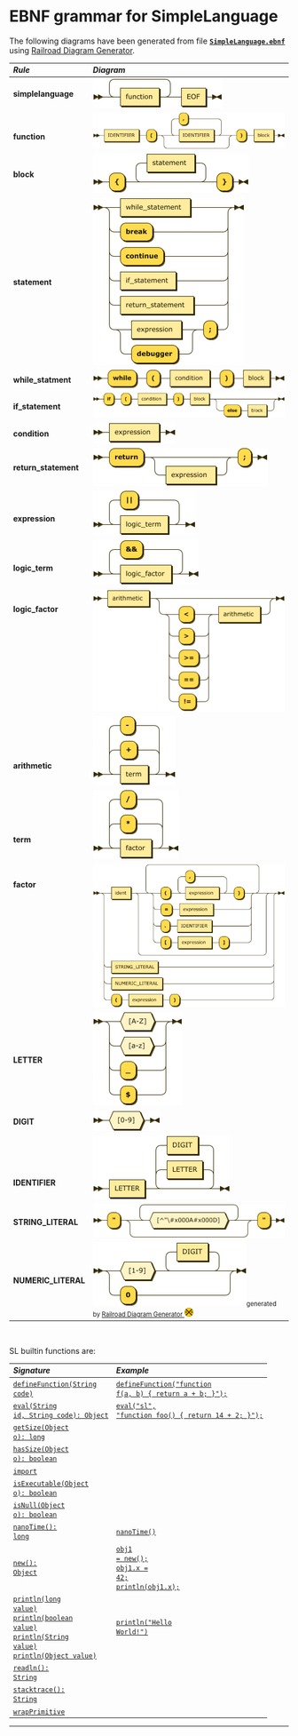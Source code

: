 # EBNF grammar for SimpleLanguage

The following diagrams have been generated from file [**`SimpleLanguage.ebnf`**](SimpleLanguage.ebnf) using [Railroad Diagram Generator](https://www.bottlecaps.de/rr/ui).

| *Rule* | *Diagram* |
| :----- | :-------- |
| **simplelanguage** | <img src="diagram/simplelanguage.png" /> |
| <br/>**function** | <img src="diagram/function.png" /> |
| **block** | <img src="diagram/block.png" /> |
| **statement** | <img src="diagram/statement.png" /> |
| **while_statment** | <img src="diagram/while_statement.png" /> |
| **if_statement** | <img src="diagram/if_statement.png" /> |
| **condition** | <img src="diagram/condition.png" /> |
| **return_statement** | <img src="diagram/return_statement.png" /> |
| <br/>**expression** |  <img src="diagram/expression.png" /> |
| <br/>**logic_term** |  <img src="diagram/logic_term.png" /> |
| **logic_factor**<br/><br/><br/><br/><br/><br/><br/><br/><br/><br/> | <img src="diagram/logic_factor.png" /> |
| <br/><br/><br/>**arithmetic** | <img src="diagram/arithmetic.png" /> |
| <br/><br/><br/>**term** | <img src="diagram/term.png" /> |
| **factor**<br/><br/><br/><br/><br/><br/><br/><br/><br/><br/><br/><br/> | <img src="diagram/factor.png" /> |
| **LETTER** | <img src="diagram/LETTER.png" /> |
| **DIGIT** |  <img src="diagram/DIGIT.png" /> |
| <br/><br/><br/>**IDENTIFIER** | <img src="diagram/IDENTIFIER.png" /> |
| **STRING_LITERAL** | <img src="diagram/STRING_LITERAL.png" /> |
| **NUMERIC_LITERAL** | <img src="diagram/NUMERIC_LITERAL.png" /><span style="font-size:80%;">generated by <a name="Railroad-Diagram-Generator" title="https://www.bottlecaps.de/rr/ui" href="https://www.bottlecaps.de/rr/ui" target="_blank">Railroad Diagram Generator <img border="0" src="diagram/rr-1.59.1797.png" height="16" width="16"></a></span> |

<p>&nbsp;</p>

<p>
SL builtin functions are:
</p>

| *Signature* | *Example* |
| :---------- | :-------- |
| <a href="../../language/src/main/java/com/oracle/truffle/sl/builtins/SLDefineFunctionBuiltin.java" title="SLDefineFunctionBuiltin.java"><code>defineFunction(String code)</code></a> | <a href="../../language/tests/DefineFunction.sl" title="DefineFunction.sl"><code>defineFunction("function f(a, b) { return a + b; }");</code></a>
| <a href="../../language/src/main/java/com/oracle/truffle/sl/builtins/SLEvalBuiltin.java" title="SLEvalBuiltin.java"><code>eval(String id, String code): Object</code></a> | <a href="../../language/tests/Eval.sl" title="Eval.sl"><code>eval("sl", "function foo() { return 14 + 2; }");</code></a> |
| <a href="../../language/src/main/java/com/oracle/truffle/sl/builtins/SLGetSizeBuiltin.java" title="SLGetSizeBuiltin.java"><code>getSize(Object o): long</code></a> | &nbsp; |
| <a href="../../language/src/main/java/com/oracle/truffle/sl/builtins/SLHasSizeBuiltin.java" title="SLHasSizeBuiltin.java"><code>hasSize(Object o): boolean</code></a> | &nbsp; |
| <a href="../../language/src/main/java/com/oracle/truffle/sl/builtins/SLImportBuiltin.java" title="SLImportBuiltin.java"><code>import</code></a> | &nbsp; |
| <a href="../../language/src/main/java/com/oracle/truffle/sl/builtins/SLIsExecutableBuiltin.java" title="SLIsExecutableBuiltin.java"><code>isExecutable(Object o): boolean</code></a> | &nbsp; |
| <a href="../../language/src/main/java/com/oracle/truffle/sl/builtins/SLIsNullBuiltin.java" title="SLIsNullBuiltin.java"><code>isNull(Object o): boolean</code></a> | &nbsp; |
| <a href="../../language/src/main/java/com/oracle/truffle/sl/builtins/SLNanoTimeBuiltin.java"><code>nanoTime(): long</code></a> | <a href="../../language/tests/Builtins.sl" title="Builtins.sl"><code>nanoTime()</code></a> |
| <a href="../../language/src/main/java/com/oracle/truffle/sl/builtins/SLNewObjectBuiltin.java" title="SLNewObjectBuiltin.java"><code>new(): Object</code></a> | <a href="../../language/tests/Object.sl" title="Object.sl"><code>obj1 = new();</code><br/><code>obj1.x = 42;</code><br/><code>println(obj1.x);</code></a> |
| <a href="../../language/src/main/java/com/oracle/truffle/sl/builtins/SLPrintlnBuiltin.java" title="SLPrintlnBuiltin.java"><code>println(long value)</code><br/><code>println(boolean value)</code><br/><code>println(String value)</code><br/><code>println(Object value)</code></a> | <a href="../../language/tests/Builtins.sl" title="Builtins.sl"><code>println("Hello World!")</code></a> |
| <a href="../../language/src/main/java/com/oracle/truffle/sl/builtins/SLReadlnBuiltin.java" title="SLReadlnBuiltin.java"><code>readln(): String</code></a> | &nbsp; |
| <a href="../../language/src/main/java/com/oracle/truffle/sl/builtins/SLStackTraceBuiltin.java" title="SLStackTraceBuiltin.java"><code>stacktrace(): String</code></a> | &nbsp; |
| <a href="../../language/src/main/java/com/oracle/truffle/sl/builtins/SLWrapPrimitiveBuiltin.java" title="SLWrapPrimitiveBuiltin.java"><code>wrapPrimitive</code></a> | &nbsp; |

***

